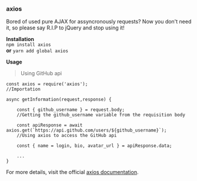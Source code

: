 ### [](https://github.com/Gerjunior/useful-modules#axios)axios

Bored of used pure AJAX for assyncronously requests? Now you don't need it, so please say R.I.P to jQuery and stop using it!

**Installation**  
`npm install axios`  
**or**
`yarn add global axios`

**Usage**

> Using GitHub api

```
const axios = require('axios');
//Importation

async getInformation(request,response) {
	
	const { github_username } = request.body;
	//Getting the github_username variable from the requisition body
	
	const apiResponse = await axios.get(`https://api.github.com/users/${github_username}`);
	//Using axios to access the GitHub api
    
    const { name = login, bio, avatar_url } = apiResponse.data;

	...
}

```

For more details, visit the official  [axios documentation](https://github.com/axios/axios).